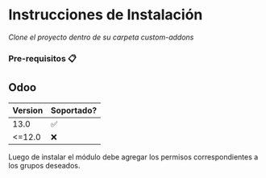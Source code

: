 # Instrucciones de Instalación

_Clone el proyecto dentro de su carpeta custom-addons_

### Pre-requisitos 📋

 
## Odoo

| Version | Soportado?         |
| ------- | ------------------ |
| 13.0    | :white_check_mark: |
| <=12.0  | :x:                |

Luego de instalar el módulo debe agregar los permisos correspondientes a los grupos deseados.
